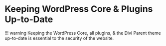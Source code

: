 # Keeping WordPress Core & Plugins Up-to-Date

!!! warning
    Keeping the WordPress Core, all plugins, & the Divi Parent theme up-to-date is essential to the security of the website. 
